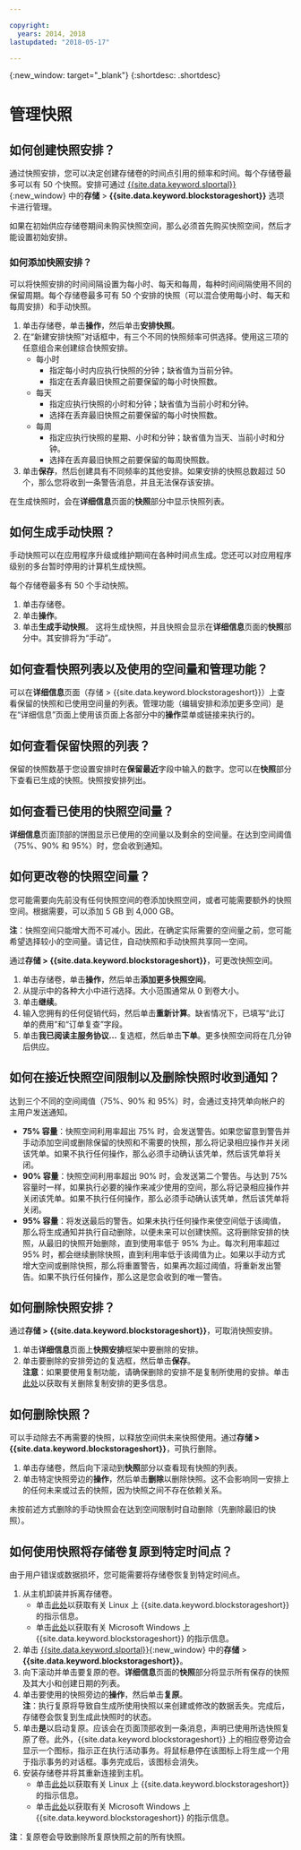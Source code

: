 ```yaml
---

copyright:
  years: 2014, 2018
lastupdated: "2018-05-17"

---
```

{:new_window: target="_blank"}
{:shortdesc: .shortdesc}

# 管理快照

## 如何创建快照安排？

通过快照安排，您可以决定创建存储卷的时间点引用的频率和时间。每个存储卷最多可以有 50 个快照。安排可通过 [{{site.data.keyword.slportal}}](https://control.softlayer.com/){:new_window} 中的**存储** > **{{site.data.keyword.blockstorageshort}}** 选项卡进行管理。

如果在初始供应存储卷期间未购买快照空间，那么必须首先购买快照空间，然后才能设置初始安排。

### 如何添加快照安排？

可以将快照安排的时间间隔设置为每小时、每天和每周，每种时间间隔使用不同的保留周期。每个存储卷最多可有 50 个安排的快照（可以混合使用每小时、每天和每周安排）和手动快照。

1. 单击存储卷，单击**操作**，然后单击**安排快照**。
2. 在“新建安排快照”对话框中，有三个不同的快照频率可供选择。使用这三项的任意组合来创建综合快照安排。
   - 每小时
      - 指定每小时内应执行快照的分钟；缺省值为当前分钟。
      - 指定在丢弃最旧快照之前要保留的每小时快照数。
   - 每天
      - 指定应执行快照的小时和分钟；缺省值为当前小时和分钟。
      - 选择在丢弃最旧快照之前要保留的每小时快照数。
   - 每周
      - 指定应执行快照的星期、小时和分钟；缺省值为当天、当前小时和分钟。
      - 选择在丢弃最旧快照之前要保留的每周快照数。
3. 单击**保存**，然后创建具有不同频率的其他安排。如果安排的快照总数超过 50 个，那么您将收到一条警告消息，并且无法保存该安排。

在生成快照时，会在**详细信息**页面的**快照**部分中显示快照列表。

## 如何生成手动快照？

手动快照可以在应用程序升级或维护期间在各种时间点生成。您还可以对应用程序级别的多台暂时停用的计算机生成快照。

每个存储卷最多有 50 个手动快照。

1. 单击存储卷。
2. 单击**操作**。
3. 单击**生成手动快照**。
这将生成快照，并且快照会显示在**详细信息**页面的**快照**部分中。其安排将为“手动”。

## 如何查看快照列表以及使用的空间量和管理功能？

可以在**详细信息**页面（存储 > {{site.data.keyword.blockstorageshort}}）上查看保留的快照和已使用空间量的列表。管理功能（编辑安排和添加更多空间）是在“详细信息”页面上使用该页面上各部分中的**操作**菜单或链接来执行的。

## 如何查看保留快照的列表？

保留的快照数基于您设置安排时在**保留最近**字段中输入的数字。您可以在**快照**部分下查看已生成的快照。快照按安排列出。

## 如何查看已使用的快照空间量？

**详细信息**页面顶部的饼图显示已使用的空间量以及剩余的空间量。在达到空间阈值（75%、90% 和 95%）时，您会收到通知。

## 如何更改卷的快照空间量？

您可能需要向先前没有任何快照空间的卷添加快照空间，或者可能需要额外的快照空间。根据需要，可以添加 5 GB 到 4,000 GB。 

**注**：快照空间只能增大而不可减小。因此，在确定实际需要的空间量之前，您可能希望选择较小的空间量。请记住，自动快照和手动快照共享同一空间。

通过**存储 > {{site.data.keyword.blockstorageshort}}**，可更改快照空间。

1. 单击存储卷，单击**操作**，然后单击**添加更多快照空间**。
2. 从提示中的各种大小中进行选择。大小范围通常从 0 到卷大小。
3. 单击**继续**。
4. 输入您拥有的任何促销代码，然后单击**重新计算**。缺省情况下，已填写“此订单的费用”和“订单复查”字段。
5. 单击**我已阅读主服务协议...** 复选框，然后单击**下单**。更多快照空间将在几分钟后供应。

## 如何在接近快照空间限制以及删除快照时收到通知？

达到三个不同的空间阈值（75%、90% 和 95%）时，会通过支持凭单向帐户的主用户发送通知。

- **75% 容量**：快照空间利用率超出 75% 时，会发送警告。如果您留意到警告并手动添加空间或删除保留的快照和不需要的快照，那么将记录相应操作并关闭该凭单。如果不执行任何操作，那么必须手动确认该凭单，然后该凭单将关闭。
- **90% 容量**：快照空间利用率超出 90% 时，会发送第二个警告。与达到 75% 容量时一样，如果执行必要的操作来减少使用的空间，那么将记录相应操作并关闭该凭单。如果不执行任何操作，那么必须手动确认该凭单，然后该凭单将关闭。
- **95% 容量**：将发送最后的警告。如果未执行任何操作来使空间低于该阈值，那么将生成通知并执行自动删除，以便未来可以创建快照。这将删除安排的快照，从最旧的快照开始删除，直到使用率低于 95% 为止。每次利用率超过 95% 时，都会继续删除快照，直到利用率低于该阈值为止。如果以手动方式增大空间或删除快照，那么将重置警告，如果再次超过阈值，将重新发出警告。如果不执行任何操作，那么这是您会收到的唯一警告。

## 如何删除快照安排？

通过**存储 > {{site.data.keyword.blockstorageshort}}**，可取消快照安排。

1. 单击**详细信息**页面上**快照安排**框架中要删除的安排。
2. 单击要删除的安排旁边的复选框，然后单击**保存**。<br />
**注意**：如果要使用复制功能，请确保删除的安排不是复制所使用的安排。单击[此处](replication.html)以获取有关删除复制安排的更多信息。

## 如何删除快照？

可以手动除去不再需要的快照，以释放空间供未来快照使用。通过**存储 > {{site.data.keyword.blockstorageshort}}**，可执行删除。

1. 单击存储卷，然后向下滚动到**快照**部分以查看现有快照的列表。
2. 单击特定快照旁边的**操作**，然后单击**删除**以删除快照。这不会影响同一安排上的任何未来或过去的快照，因为快照之间不存在依赖关系。

未按前述方式删除的手动快照会在达到空间限制时自动删除（先删除最旧的快照）。

## 如何使用快照将存储卷复原到特定时间点？

由于用户错误或数据损坏，您可能需要将存储卷恢复到特定时间点。

1. 从主机卸装并拆离存储卷。
   - 单击[此处](accessing_block_storage_linux.html)以获取有关 Linux 上 {{site.data.keyword.blockstorageshort}} 的指示信息。
   - 单击[此处](accessing-block-storage-windows.html)以获取有关 Microsoft Windows 上 {{site.data.keyword.blockstorageshort}} 的指示信息。
2. 单击 [{{site.data.keyword.slportal}}](https://control.softlayer.com/){:new_window} 中的**存储** > **{{site.data.keyword.blockstorageshort}}**。
3. 向下滚动并单击要复原的卷。**详细信息**页面的**快照**部分将显示所有保存的快照及其大小和创建日期的列表。
4. 单击要使用的快照旁边的**操作**，然后单击**复原**。<br/>
  **注**：执行复原将导致自生成所使用快照以来创建或修改的数据丢失。完成后，存储卷会恢复到生成此快照时的状态。 
5. 单击**是**以启动复原。应该会在页面顶部收到一条消息，声明已使用所选快照复原了卷。此外，{{site.data.keyword.blockstorageshort}} 上的相应卷旁边会显示一个图标，指示正在执行活动事务。将鼠标悬停在该图标上将生成一个用于指示事务的对话框。事务完成后，该图标会消失。
6. 安装存储卷并将其重新连接到主机。
   - 单击[此处](accessing_block_storage_linux.html)以获取有关 Linux 上 {{site.data.keyword.blockstorageshort}} 的指示信息。
   - 单击[此处](accessing-block-storage-windows.html)以获取有关 Microsoft Windows 上 {{site.data.keyword.blockstorageshort}} 的指示信息。
   
**注**：复原卷会导致删除所复原快照之前的所有快照。
